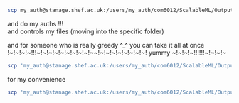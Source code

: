 ```bash
scp my_auth@stanage.shef.ac.uk:/users/my_auth/com6012/ScalableML/Output/some_specific_file.png /mnt/c/Users/miiiiine/Downloads/
```
and do my auths !!! \
and controls my files (moving into the specific folder)

and for someone who is really greedy ^_^ 
you can take it all at once !~!~!~!~!!!~!~!~!~!~!~!~!~!~!~~!~!~!~!~!~!~!~!~!  yummy ~!~!~!~!!!!!!~!~!~!~
```bash
scp 'my_auth@stanage.shef.ac.uk:/users/my_auth/com6012/ScalableML/Output/*.png' /mnt/c/Users/miiiiine/Downloads/
```

for my convenience 

```bash
scp 'my_auth@stanage.shef.ac.uk:/users/my_auth/com6012/ScalableML/Output/*.png' /mnt/c/Users/my_auth/OneDrive/desktop/penguin/scalable_ml/assess_party/output
``` 
